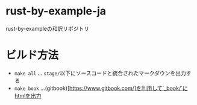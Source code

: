 # rust-by-example-ja
rust-by-exampleの和訳リポジトリ

# ビルド方法

- `make all` ... `stage/`以下にソースコードと統合されたマークダウンを出力する
- `make book` ...(gitbook)[https://www.gitbook.com/]を利用して`_book/`にhtmlを出力
